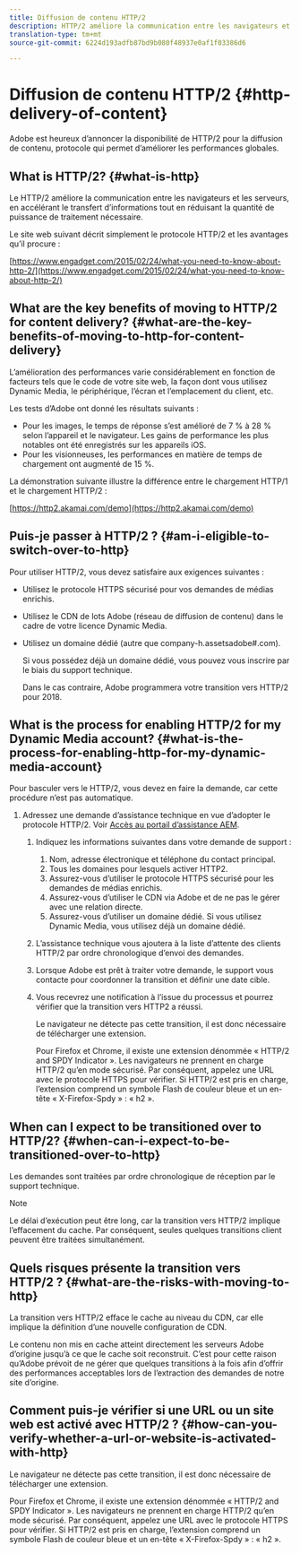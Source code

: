 ```yaml
---
title: Diffusion de contenu HTTP/2
description: HTTP/2 améliore la communication entre les navigateurs et les serveurs, ce qui accélère le transfert d’informations tout en réduisant la quantité de puissance de traitement nécessaire.
translation-type: tm+mt
source-git-commit: 6224d193adfb87bd9b080f48937e0af1f03386d6

---
```



# Diffusion de contenu HTTP/2 {#http-delivery-of-content}

Adobe est heureux d’annoncer la disponibilité de HTTP/2 pour la diffusion de contenu, protocole qui permet d’améliorer les performances globales. 

## What is HTTP/2? {#what-is-http}

Le HTTP/2 améliore la communication entre les navigateurs et les serveurs, en accélérant le transfert d’informations tout en réduisant la quantité de puissance de traitement nécessaire.

Le site web suivant décrit simplement le protocole HTTP/2 et les avantages qu’il procure :

[https://www.engadget.com/2015/02/24/what-you-need-to-know-about-http-2/](https://www.engadget.com/2015/02/24/what-you-need-to-know-about-http-2/)

## What are the key benefits of moving to HTTP/2 for content delivery? {#what-are-the-key-benefits-of-moving-to-http-for-content-delivery}

L’amélioration des performances varie considérablement en fonction de facteurs tels que le code de votre site web, la façon dont vous utilisez Dynamic Media, le périphérique, l’écran et l’emplacement du client, etc.

Les tests d’Adobe ont donné les résultats suivants :

* Pour les images, le temps de réponse s’est amélioré de 7 % à 28 % selon l’appareil et le navigateur. Les gains de performance les plus notables ont été enregistrés sur les appareils iOS.
* Pour les visionneuses, les performances en matière de temps de chargement ont augmenté de 15 %.

La démonstration suivante illustre la différence entre le chargement HTTP/1 et le chargement HTTP/2 :

[https://http2.akamai.com/demo](https://http2.akamai.com/demo)

## Puis-je passer à HTTP/2 ? {#am-i-eligible-to-switch-over-to-http}

Pour utiliser HTTP/2, vous devez satisfaire aux exigences suivantes :

* Utilisez le protocole HTTPS sécurisé pour vos demandes de médias enrichis.
* Utilisez le CDN de lots Adobe (réseau de diffusion de contenu) dans le cadre de votre licence Dynamic Media.
* Utilisez un domaine dédié (autre que company-h.assetsadobe#.com).

   Si vous possédez déjà un domaine dédié, vous pouvez vous inscrire par le biais du support technique.

   Dans le cas contraire, Adobe programmera votre transition vers HTTP/2 pour 2018.

## What is the process for enabling HTTP/2 for my Dynamic Media account? {#what-is-the-process-for-enabling-http-for-my-dynamic-media-account}

Pour basculer vers le HTTP/2, vous devez en faire la demande, car cette procédure n’est pas automatique.

1. Adressez une demande d’assistance technique en vue d’adopter le protocole HTTP/2. Voir [Accès au portail d’assistance AEM](https://helpx.adobe.com/experience-manager/kb/accessing-aem-support-portal.html).

   1. Indiquez les informations suivantes dans votre demande de support :

      1. Nom, adresse électronique et téléphone du contact principal.
      1. Tous les domaines pour lesquels activer HTTP2.
      1. Assurez-vous d’utiliser le protocole HTTPS sécurisé pour les demandes de médias enrichis.
      1. Assurez-vous d’utiliser le CDN via Adobe et de ne pas le gérer avec une relation directe.
      1. Assurez-vous d’utiliser un domaine dédié. Si vous utilisez Dynamic Media, vous utilisez déjà un domaine dédié.
   1. L’assistance technique vous ajoutera à la liste d’attente des clients HTTP/2 par ordre chronologique d’envoi des demandes.
   1. Lorsque Adobe est prêt à traiter votre demande, le support vous contacte pour coordonner la transition et définir une date cible.
   1. Vous recevrez une notification à l’issue du processus et pourrez vérifier que la transition vers HTTP2 a réussi.

      Le navigateur ne détecte pas cette transition, il est donc nécessaire de télécharger une extension.

      Pour Firefox et Chrome, il existe une extension dénommée « HTTP/2 and SPDY Indicator ». Les navigateurs ne prennent en charge HTTP/2 qu’en mode sécurisé. Par conséquent, appelez une URL avec le protocole HTTPS pour vérifier. Si HTTP/2 est pris en charge, l’extension comprend un symbole Flash de couleur bleue et un en-tête « X-Firefox-Spdy » : « h2 ».


## When can I expect to be transitioned over to HTTP/2? {#when-can-i-expect-to-be-transitioned-over-to-http}

Les demandes sont traitées par ordre chronologique de réception par le support technique.

>[!NOTE]
>
>Le délai d’exécution peut être long, car la transition vers HTTP/2 implique l’effacement du cache. Par conséquent, seules quelques transitions client peuvent être traitées simultanément.

## Quels risques présente la transition vers HTTP/2 ? {#what-are-the-risks-with-moving-to-http}

La transition vers HTTP/2 efface le cache au niveau du CDN, car elle implique la définition d’une nouvelle configuration de CDN.

Le contenu non mis en cache atteint directement les serveurs Adobe d’origine jusqu’à ce que le cache soit reconstruit. C’est pour cette raison qu’Adobe prévoit de ne gérer que quelques transitions à la fois afin d’offrir des performances acceptables lors de l’extraction des demandes de notre site d’origine.

## Comment puis-je vérifier si une URL ou un site web est activé avec HTTP/2 ? {#how-can-you-verify-whether-a-url-or-website-is-activated-with-http}

Le navigateur ne détecte pas cette transition, il est donc nécessaire de télécharger une extension.

Pour Firefox et Chrome, il existe une extension dénommée « HTTP/2 and SPDY Indicator ». Les navigateurs ne prennent en charge HTTP/2 qu’en mode sécurisé. Par conséquent, appelez une URL avec le protocole HTTPS pour vérifier. Si HTTP/2 est pris en charge, l’extension comprend un symbole Flash de couleur bleue et un en-tête « X-Firefox-Spdy » : « h2 ».

